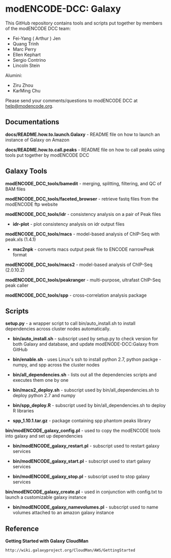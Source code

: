 modENCODE-DCC: Galaxy
=========================

This GitHub repository contains tools and scripts put together by members of the modENCODE DCC team:

 * Fei-Yang ( Arthur ) Jen
 * Quang Trinh
 * Marc Perry
 * Ellen Kephart
 * Sergio Contrino
 * Lincoln Stein
 
Alumini:
 * Ziru Zhou 
 * KarMing Chu
 

Please send your comments/questions to modENCODE DCC at help@modencode.org.


Documentations
-------------------
**docs/README.how.to.launch.Galaxy** - README file on how to launch an instance of Galaxy on Amazon

**docs/README.how.to.call.peaks** - README file on how to call peaks using tools put together by modENCODE DCC

Galaxy Tools
------------

**modENCODE_DCC_tools/bamedit** - merging, splitting, filtering, and QC of BAM files

**modENCODE_DCC_tools/faceted_browser** - retrieve fastq files from the modENCODE ftp website

**modENCODE_DCC_tools/idr** - consistency analysis on a pair of Peak files

  * **idr-plot** - plot consistency analysis on idr output files

**modENCODE_DCC_tools/macs** - model-based analysis of ChIP-Seq with peak.xls (1.4.1)
  
  * **mac2npk** - converts macs output peak file to ENCODE narrowPeak format

**modENCODE_DCC_tools/macs2** - model-based analysis of ChIP-Seq (2.0.10.2)

**modENCODE_DCC_tools/peakranger** - multi-purpose, ultrafast ChIP-Seq peak caller

**modENCODE_DCC_tools/spp** - cross-correlation analysis package


Scripts
-------

**setup.py** - a wrapper script to call bin/auto_install.sh to install dependencies across cluster nodes automatically.
  
* **bin/auto_install.sh** - subscript used by setup.py to check version for both Galaxy and database, and update modENODE-DCC:Galaxy from GitHub   

* **bin/enable.sh** - uses Linux's ssh to install python 2.7, python packge - numpy, and spp across the cluster nodes 

* **bin/all_dependencies.sh** - lists out all the dependencies scripts and executes them one by one

* **bin/macs2_deploy.sh** - subscript used by bin/all_dependencies.sh to deploy python 2.7 and numpy
  
* **bin/spp_deploy.R** - subscript used by bin/all_dependencies.sh to deploy R libraries
  
* **spp_1.10.1.tar.gz** - package containing spp phantom peaks library

**bin/modENCODE_galaxy_config.pl** - used to copy the modENCODE tools into galaxy and set up dependencies
  
* **bin/modENCODE_galaxy_restart.pl** - subscript used to restart galaxy services       
  
* **bin/modENCODE_galaxy_start.pl** - subscript used to start galaxy services
  
* **bin/modENCODE_galaxy_stop.pl** - subscript used to stop galaxy services

**bin/modENCODE_galaxy_create.pl** - used in conjunction with config.txt to launch a customizable galaxy instance
  
* **bin/modENCODE_galaxy_namevolumes.pl** - subscript used to name volumes attached to an amazon galaxy instance

Reference
----------

**Getting Started with Galaxy CloudMan**

    http://wiki.galaxyproject.org/CloudMan/AWS/GettingStarted
